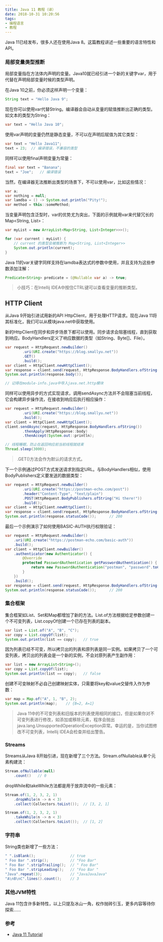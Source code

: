 ```yaml
---
title: Java 11 教程（译）
date: 2018-10-31 10:20:56
tags:
- 编程语言
- 教程
---
```


Java 11已经发布，很多人还在使用Java 8。这篇教程讲述一些重要的语言特性和API。

### 局部变量类型推断

局部变量指在方法体内声明的变量。Java10就已经引进一个新的关键字var，用于代替在声明局部变量时候的类型声明。

在Java 10之前，你必须这样声明一个变量：

```java
String text = "Hello Java 9";
```

现在你可以使用var代替String。编译器会自动从变量的赋值推断出正确的类型。如文本的类型为String：

```java
var text = "Hello Java 10";
```

使用var声明的变量仍然是静态变量，不可以在声明后赋值为其它类型：

```java
var text = "Hello Java11";
text = 23;  // 编译错误，不兼容的类型
```

同样可以使用final声明变量为常量：

```java
final var text = "Banana";
text = "Joe";   // 编译错误
```

当然，在编译器无法推断出类型的场景下，不可以使用var，比如这些情况：

```java
var a;
var nothing = null;
var lamdba = () -> System.out.println("Pity!");
var method = this::someMethod;
```

当变量声明包含泛型时，var的优势尤为突出，下面的示例就用var来代替冗长的Map<String, List<Integer>>：

```java
var myList = new ArrayList<Map<String, List<Integer>>>();

for (var current : myList) {
    // current 的类型会被推断为 Map<String, List<Integer>>
    System.out.println(current);
}
```

Java 11的var关键字同样支持在lamdba表达式的参数中使用，并且支持为这些参数添加注解：

```java
Predicate<String> predicate = (@Nullable var a) -> true;
```

> 小技巧：在Intellij IDEA中按住CTRL键可以查看变量的推断类型。

## HTTP Client

从Java 9开始引进试用新的API HttpClient，用于处理HTTP请求。现在Java 11将其标准化，我们可以从模块java.net中获取使用。

新的HttpClient在同步和异步场景下都可以使用。同步请求会阻塞线程，直到获取到响应。BodyHandlers定义了响应数据的类型（如String、Byte[]、File）。

```java
var request = HttpRequest.newBuilder()
        .uri(URI.create("https://blog.smallyu.net"))
        .GET()
        .build();
var client = HttpClient.newHttpClient();
var response = client.send(request, HttpResponse.BodyHandlers.ofString());
System.out.println(response.body());

// 记得在module-info.java中导入java.net.http模块
```

同样可以使用异步的方式实现请求，调用sendAsync方法并不会阻塞当前线程，它会构建异步操作流，在接收到响应后执行相应操作：

```java
var request = HttpRequest.newBuilder()
        .uri(URI.create("https://blog.smallyu.net"))
        .build();
var client = HttpClient.newHttpClient();
client.sendAsync(request, HttpResponse.BodyHandlers.ofString())
        .thenApply(HttpResponse::body)
        .thenAccept(System.out::println);

// 线程睡眠，防止在返回响应前当前线程就结束
Thread.sleep(3000);
```

> .GET()方法会作为默认的请求方式。

下一个示例通过POST方式发送请求到指定URL。与BodyHandlers相似，使用BodyPublishers定义要发送的数据类型：

```java
var request = HttpRequest.newBuilder()
        .uri(URI.create("https://postman-echo.com/post"))
        .header("Content-Type", "text/plain")
        .POST(HttpRequest.BodyPublishers.ofString("Hi there!"))
        .build();
var client = HttpClient.newHttpClient();
var response = client.send(request, HttpResponse.BodyHandlers.ofString());
System.out.println(response.statusCode());      // 200
```

最后一个示例演示了如何使用BASIC-AUTH执行权限验证：

```java
var request = HttpRequest.newBuilder()
    .uri(URI.create("https://postman-echo.com/basic-auth"))
    .build();
var client = HttpClient.newBuilder()
    .authenticator(new Authenticator() {
        @Override
        protected PasswordAuthentication getPasswordAuthentication() {
            return new PasswordAuthentication("postman", "password".toCharArray());
        }
    })
    .build();
var response = client.send(request, HttpResponse.BodyHandlers.ofString());
System.out.println(response.statusCode());      // 200
```

### 集合框架

集合框架如List、Set和Map都增加了新的方法。List.of方法根据给定参数创建一个不可变列表，List.copyOf创建一个已存在列表的副本。

```java
var list = List.of("A", "B", "C");
var copy = List.copyOf(list);
System.out.println(list == copy);   // true
```

因为列表已经不可变，所以拷贝出的列表和原列表是同一实例。如果拷贝了一个可变列表，拷贝出的列表会是一个新的实例，不会对原列表产生副作用：

```java
var list = new ArrayList<String>();
var copy = List.copyOf(list);
System.out.println(list == copy);   // false
```

创建不可变映射不必自己创建映射实体，只需要将key和value交替传入作为参数：

```java
var map = Map.of("A", 1, "B", 2);
System.out.println(map);    // {B=2, A=1}
```

> Java 11中的不可变列表和旧版本的列表使用相同的接口，但是如果你对不可变列表进行修改，如添加或移除元素，程序会抛出java.lang.UnsupportedOperationException异常。幸运的是，当你试图修改不可变列表，Intellij IDEA会检查并给出警告。

### Streams

Streams从Java 8开始引进，现在新增了三个方法。Stream.ofNullable从单个元素构建流：

```java
Stream.ofNullable(null)
    .count()   // 0
```

dropWhile和takeWhile方法都是用于放弃流中的一些元素：

```java
Stream.of(1, 2, 3, 2, 1)
    .dropWhile(n -> n < 3)
    .collect(Collectors.toList());  // [3, 2, 1]

Stream.of(1, 2, 3, 2, 1)
    .takeWhile(n -> n < 3)
    .collect(Collectors.toList());  // [1, 2]
```

### 字符串

String类也新增了一些方法：

```java
" ".isBlank();                // true
" Foo Bar ".strip();          // "Foo Bar"
" Foo Bar ".stripTrailing();  // " Foo Bar"
" Foo Bar ".stripLeading();   // "Foo Bar "
"Java".repeat(3);             // "JavaJavaJava"
"A\nB\nC".lines().count();    // 3
```

### 其他JVM特性

Java 11包含许多新特性，以上只提及冰山一角，权作抛砖引玉，更多内容等待你探索……

### 参考

- [Java 11 Tutorial](https://winterbe.com/posts/2018/09/24/java-11-tutorial/)
